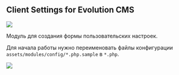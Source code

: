 ## Client Settings for Evolution CMS

<img src="https://img.shields.io/badge/PHP-%3E=5.6-green.svg?php=5.6">

Модуль для создания формы пользовательских настроек.

Для начала работы нужно переименовать файлы конфигурации `assets/modules/config/*.php.sample` в `*.php`.

<img src="https://monosnap.com/file/yCajIZTcbBAawiI582hhO4TkYjMqWC.png">
